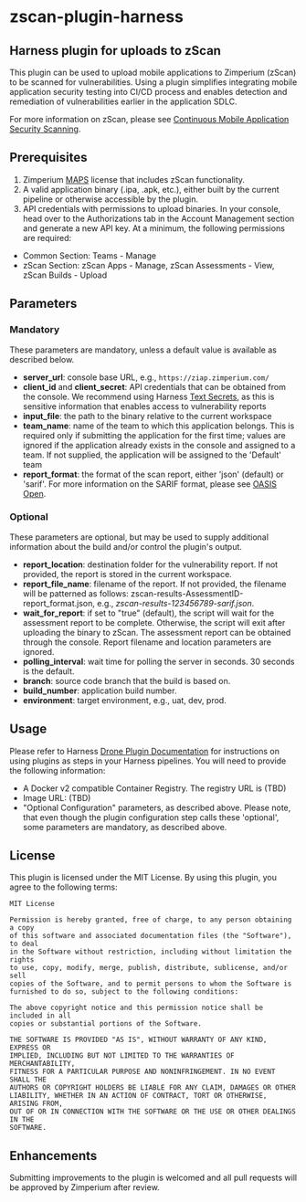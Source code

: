 # zscan-plugin-harness

## Harness plugin for uploads to zScan

This plugin can be used to upload mobile applications to Zimperium (zScan) to be scanned for vulnerabilities. Using a plugin simplifies integrating mobile application security testing into CI/CD process and enables detection and remediation of vulnerabilities earlier in the application SDLC.

For more information on zScan, please see [Continuous Mobile Application Security Scanning](https://www.zimperium.com/zscan/).

## Prerequisites

1. Zimperium [MAPS](https://www.zimperium.com/mobile-app-protection/) license that includes zScan functionality.
2. A valid application binary (.ipa, .apk, etc.), either built by the current pipeline or otherwise accessible by the plugin.
3. API credentials with permissions to upload binaries. In your console, head over to the Authorizations tab in the Account Management section and generate a new API key. At a minimum, the following permissions are required:

- Common Section: Teams - Manage
- zScan Section: zScan Apps - Manage, zScan Assessments - View, zScan Builds - Upload

## Parameters

### Mandatory

These parameters are mandatory, unless a default value is available as described below.

- **server_url**: console base URL, e.g., `https://ziap.zimperium.com/`
- **client_id** and **client_secret**: API credentials that can be obtained from the console. We recommend using Harness [Text Secrets](https://developer.harness.io/docs/platform/secrets/add-use-text-secrets), as this is sensitive information that enables access to vulnerability reports
- **input_file**: the path to the binary relative to the current workspace
- **team_name**: name of the team to which this application belongs.  This is required only if submitting the application for the first time; values are ignored if the application already exists in the console and assigned to a team.  If not supplied, the application will be assigned to the 'Default' team
- **report_format**: the format of the scan report, either 'json' (default) or 'sarif'. For more information on the SARIF format, please see [OASIS Open](https://docs.oasis-open.org/sarif/sarif/v2.1.0/sarif-v2.1.0.html).

### Optional

These parameters are optional, but may be used to supply additional information about the build and/or control the plugin's output.

- **report_location**: destination folder for the vulnerability report. If not provided, the report is stored in the current workspace.
- **report_file_name**: filename of the report. If not provided, the filename will be patterned as follows: zscan-results-AssessmentID-report_format.json, e.g., *zscan-results-123456789-sarif.json*.
- **wait_for_report**: if set to "true" (default), the script will wait for the assessment report to be complete. Otherwise, the script will exit after uploading the binary to zScan. The assessment report can be obtained through the console. Report filename and location parameters are ignored.
- **polling_interval**: wait time for polling the server in seconds. 30 seconds is the default.
- **branch**: source code branch that the build is based on.
- **build_number**: application build number.
- **environment**: target environment, e.g., uat, dev, prod.

## Usage

Please refer to Harness [Drone Plugin Documentation](https://developer.harness.io/docs/continuous-integration/use-ci/use-drone-plugins/run-a-drone-plugin-in-ci) for instructions on using plugins as steps in your Harness pipelines.  You will need to provide the following information:

- A Docker v2 compatible Container Registry. The registry URL is (TBD)
- Image URL: (TBD)
- "Optional Configuration" parameters, as described above.  Please note, that even though the plugin configuration step calls these 'optional', some parameters are mandatory, as described above.

## License

This plugin is licensed under the MIT License. By using this plugin, you agree to the following terms:

```text
MIT License

Permission is hereby granted, free of charge, to any person obtaining a copy
of this software and associated documentation files (the "Software"), to deal
in the Software without restriction, including without limitation the rights
to use, copy, modify, merge, publish, distribute, sublicense, and/or sell
copies of the Software, and to permit persons to whom the Software is
furnished to do so, subject to the following conditions:

The above copyright notice and this permission notice shall be included in all
copies or substantial portions of the Software.

THE SOFTWARE IS PROVIDED "AS IS", WITHOUT WARRANTY OF ANY KIND, EXPRESS OR
IMPLIED, INCLUDING BUT NOT LIMITED TO THE WARRANTIES OF MERCHANTABILITY,
FITNESS FOR A PARTICULAR PURPOSE AND NONINFRINGEMENT. IN NO EVENT SHALL THE
AUTHORS OR COPYRIGHT HOLDERS BE LIABLE FOR ANY CLAIM, DAMAGES OR OTHER
LIABILITY, WHETHER IN AN ACTION OF CONTRACT, TORT OR OTHERWISE, ARISING FROM,
OUT OF OR IN CONNECTION WITH THE SOFTWARE OR THE USE OR OTHER DEALINGS IN THE
SOFTWARE.
```

## Enhancements

Submitting improvements to the plugin is welcomed and all pull requests will be approved by Zimperium after review.
